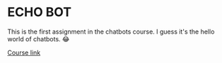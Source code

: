 # ECHO BOT

This is the first assignment in the chatbots course. I guess it's the hello world of chatbots. 😂

[Course link](https://www.datacamp.com/courses/building-chatbots-in-python)